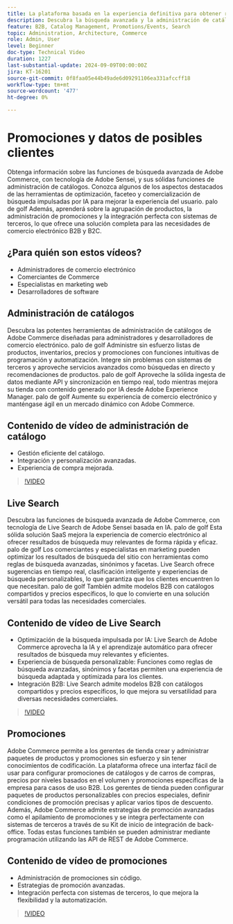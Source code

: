 ```yaml
---
title: La plataforma basada en la experiencia definitiva para obtener resultados empresariales excepcionales
description: Descubra la búsqueda avanzada y la administración de catálogos de Adobe Commerce, con tecnología de IA, para optimizar las experiencias de comercio electrónico tanto para los clientes B2B como B2C.
feature: B2B, Catalog Management, Promotions/Events, Search
topic: Administration, Architecture, Commerce
role: Admin, User
level: Beginner
doc-type: Technical Video
duration: 1227
last-substantial-update: 2024-09-09T00:00:00Z
jira: KT-16201
source-git-commit: 0f8faa05e44b49ade6d09291106ea331afccff18
workflow-type: tm+mt
source-wordcount: '477'
ht-degree: 0%

---
```



# Promociones y datos de posibles clientes  

Obtenga información sobre las funciones de búsqueda avanzada de Adobe Commerce, con tecnología de Adobe Sensei, y sus sólidas funciones de administración de catálogos. Conozca algunos de los aspectos destacados de las herramientas de optimización, faceteo y comercialización de búsqueda impulsadas por IA para mejorar la experiencia del usuario. palo de golf Además, aprenderá sobre la agrupación de productos, la administración de promociones y la integración perfecta con sistemas de terceros, lo que ofrece una solución completa para las necesidades de comercio electrónico B2B y B2C.

## ¿Para quién son estos vídeos?

- Administradores de comercio electrónico
- Comerciantes de Commerce
- Especialistas en marketing web
- Desarrolladores de software

## Administración de catálogos

Descubra las potentes herramientas de administración de catálogos de Adobe Commerce diseñadas para administradores y desarrolladores de comercio electrónico. palo de golf Administre sin esfuerzo listas de productos, inventarios, precios y promociones con funciones intuitivas de programación y automatización. Integre sin problemas con sistemas de terceros y aproveche servicios avanzados como búsquedas en directo y recomendaciones de productos. palo de golf Aproveche la sólida ingesta de datos mediante API y sincronización en tiempo real, todo mientras mejora su tienda con contenido generado por IA desde Adobe Experience Manager. palo de golf Aumente su experiencia de comercio electrónico y manténgase ágil en un mercado dinámico con Adobe Commerce.  

## Contenido de vídeo de administración de catálogo

- Gestión eficiente del catálogo.
- Integración y personalización avanzadas.
- Experiencia de compra mejorada.

>[!VIDEO](https://video.tv.adobe.com/v/3434039?learn=on)

## Live Search

Descubra las funciones de búsqueda avanzada de Adobe Commerce, con tecnología de Live Search de Adobe Sensei basada en IA. palo de golf Esta sólida solución SaaS mejora la experiencia de comercio electrónico al ofrecer resultados de búsqueda muy relevantes de forma rápida y eficaz. palo de golf Los comerciantes y especialistas en marketing pueden optimizar los resultados de búsqueda del sitio con herramientas como reglas de búsqueda avanzadas, sinónimos y facetas. Live Search ofrece sugerencias en tiempo real, clasificación inteligente y experiencias de búsqueda personalizables, lo que garantiza que los clientes encuentren lo que necesitan. palo de golf También admite modelos B2B con catálogos compartidos y precios específicos, lo que lo convierte en una solución versátil para todas las necesidades comerciales.

## Contenido de vídeo de Live Search

- Optimización de la búsqueda impulsada por IA: Live Search de Adobe Commerce aprovecha la IA y el aprendizaje automático para ofrecer resultados de búsqueda muy relevantes y eficientes.
- Experiencia de búsqueda personalizable: Funciones como reglas de búsqueda avanzadas, sinónimos y facetas permiten una experiencia de búsqueda adaptada y optimizada para los clientes.
- Integración B2B: Live Search admite modelos B2B con catálogos compartidos y precios específicos, lo que mejora su versatilidad para diversas necesidades comerciales.

>[!VIDEO](https://video.tv.adobe.com/v/3434040?learn=on)

## Promociones  

Adobe Commerce permite a los gerentes de tienda crear y administrar paquetes de productos y promociones sin esfuerzo y sin tener conocimientos de codificación. La plataforma ofrece una interfaz fácil de usar para configurar promociones de catálogos y de carros de compras, precios por niveles basados en el volumen y promociones específicas de la empresa para casos de uso B2B. Los gerentes de tienda pueden configurar paquetes de productos personalizables con precios especiales, definir condiciones de promoción precisas y aplicar varios tipos de descuento. Además, Adobe Commerce admite estrategias de promoción avanzadas como el apilamiento de promociones y se integra perfectamente con sistemas de terceros a través de su Kit de inicio de integración de back-office. Todas estas funciones también se pueden administrar mediante programación utilizando las API de REST de Adobe Commerce.

## Contenido de vídeo de promociones

- Administración de promociones sin código.
- Estrategias de promoción avanzadas.
- Integración perfecta con sistemas de terceros, lo que mejora la flexibilidad y la automatización.

>[!VIDEO](https://video.tv.adobe.com/v/3434041?learn=on)
>

